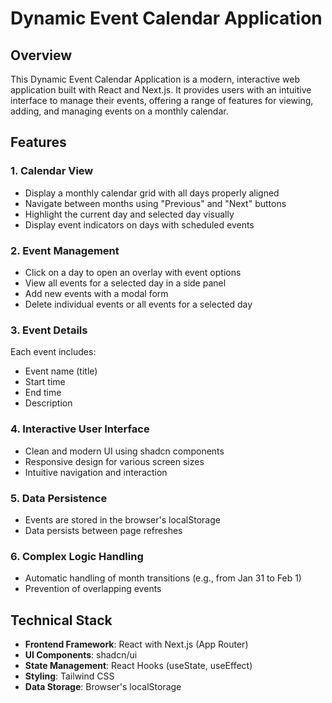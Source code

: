 # Dynamic Event Calendar Application

## Overview

This Dynamic Event Calendar Application is a modern, interactive web application built with React and Next.js. It provides users with an intuitive interface to manage their events, offering a range of features for viewing, adding, and managing events on a monthly calendar.

## Features

### 1. Calendar View
- Display a monthly calendar grid with all days properly aligned
- Navigate between months using "Previous" and "Next" buttons
- Highlight the current day and selected day visually
- Display event indicators on days with scheduled events

### 2. Event Management
- Click on a day to open an overlay with event options
- View all events for a selected day in a side panel
- Add new events with a modal form
- Delete individual events or all events for a selected day

### 3. Event Details
Each event includes:
- Event name (title)
- Start time
- End time
- Description

### 4. Interactive User Interface
- Clean and modern UI using shadcn components
- Responsive design for various screen sizes
- Intuitive navigation and interaction

### 5. Data Persistence
- Events are stored in the browser's localStorage
- Data persists between page refreshes

### 6. Complex Logic Handling
- Automatic handling of month transitions (e.g., from Jan 31 to Feb 1)
- Prevention of overlapping events

## Technical Stack

- **Frontend Framework**: React with Next.js (App Router)
- **UI Components**: shadcn/ui
- **State Management**: React Hooks (useState, useEffect)
- **Styling**: Tailwind CSS
- **Data Storage**: Browser's localStorage
